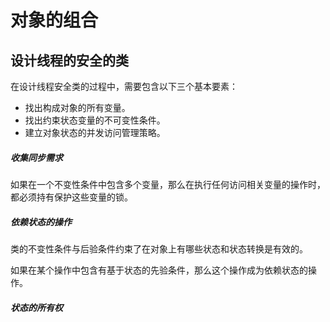# 对象的组合

## 设计线程的安全的类

在设计线程安全类的过程中，需要包含以下三个基本要素：
* 找出构成对象的所有变量。
* 找出约束状态变量的不可变性条件。
* 建立对象状态的并发访问管理策略。

##### 收集同步需求

如果在一个不变性条件中包含多个变量，那么在执行任何访问相关变量的操作时，都必须持有保护这些变量的锁。

##### 依赖状态的操作

类的不变性条件与后验条件约束了在对象上有哪些状态和状态转换是有效的。

如果在某个操作中包含有基于状态的先验条件，那么这个操作成为依赖状态的操作。

##### 状态的所有权
